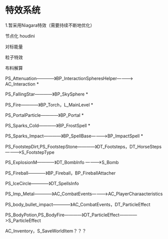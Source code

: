 # 特效系统
1.暂采用Niagara特效（需要持续不断地优化）

节点化 houdini


对标能量

粒子特效

布料解算


PS_Attenuation————》BP_InteractionSpheresHelper————> AC_Interaction *

PS_FallingStar————》BP_SkySphere *

PS_Fire————》BP_Torch，L_MainLevel *

PS_PortalParticle————》BP_Portal *

PS_Sparks_Cold————》BP_FrostSpell *

PS_Sparks_Impact————》BP_SpellBase————>BP_ImpactSpell *


PS_FootstepDirt,PS_FootstepStone————》DT_Footsteps，DT_HorseSteps————>S_FootstepType




PS_ExplosionM————》DT_BombInfo ————>S_Bomb

PS_Fireball————》BP_Fireball，BP_FireballAttacher

PS_IceCircle————》DT_SpellsInfo


PS_Imp_Metal————》AC_CombatEvents————>AC_PlayerCharaacteristics

PS_body_bullet_impact————》AC_CombatEvents，DT_ParticleEffect

PS_BodyPotion,PS_BodyFire————》DT_ParticleEffect————>S_ParticleEffect












AC_Inventory，S_SaveWorldItem？？？




